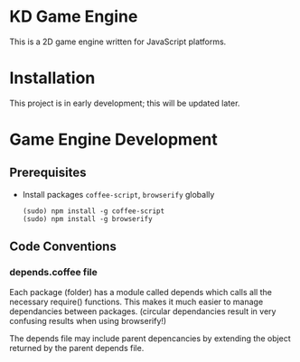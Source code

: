 KD Game Engine
==============
This is a 2D game engine written for JavaScript platforms.

Installation
============
This project is in early development; this will be updated later.

Game Engine Development
=======================

Prerequisites
-------------

* Install packages `coffee-script`, `browserify` globally

  ```
  (sudo) npm install -g coffee-script
  (sudo) npm install -g browserify
  ```

Code Conventions
----------------

### depends.coffee file
Each package (folder) has a module called depends which calls all
the necessary require() functions. This makes it much easier to
manage dependancies between packages. (circular dependancies
result in very confusing results when using browserify!)

The depends file may include parent depencancies by extending the
object returned by the parent depends file.
